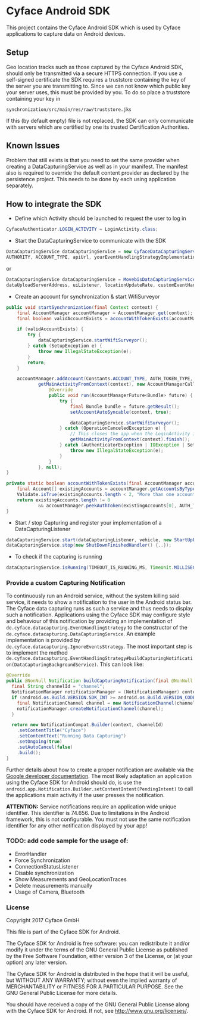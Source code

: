 Cyface Android SDK
========================

This project contains the Cyface Android SDK which is used by Cyface applications to capture data on Android devices.

Setup
-----

Geo location tracks such as those captured by the Cyface Android SDK, should only be transmitted via a secure HTTPS connection.
If you use a self-signed certificate the SDK requires a truststore containing the key of the server you are transmitting to.
Since we can not know which public key your server uses, this must be provided by you.
To do so place a truststore containing your key in

    synchronization/src/main/res/raw/truststore.jks

If this (by default empty) file is not replaced, the SDK can only communicate with servers which are certified by one its trusted Certification Authorities.

Known Issues
------------

Problem that still exists is that you need to set the same provider when
creating a DataCapturingService as well as in your manifest. The
manifest also is required to override the default content provider as
declared by the persistence project. This needs to be done by each using
application separately.

How to integrate the SDK
--------------------------
* Define which Activity should be launched to request the user to log in 

```java
CyfaceAuthenticator.LOGIN_ACTIVITY = LoginActivity.class;
```

* Start the DataCapturingService to communicate with the SDK

```java
DataCapturingService dataCapturingService = new CyfaceDataCapturingService(...,
AUTHORITY, ACCOUNT_TYPE, apiUrl, yourEventHandlingStrategyImplementation);
```

or

```java
DataCapturingService dataCapturingService = MovebisDataCapturingService(context, 
dataUploadServerAddress, uiListener, locationUpdateRate, customEventHandlingStrategy);
```

* Create an account for synchronization & start WifiSurveyor

```java
public void startSynchronization(final Context context) {
    final AccountManager accountManager = AccountManager.get(context);
    final boolean validAccountExists = accountWithTokenExists(accountManager);

    if (validAccountExists) {
        try {
            dataCapturingService.startWifiSurveyor();
        } catch (SetupException e) {
            throw new IllegalStateException(e);
        }
        return;
    }

    accountManager.addAccount(Constants.ACCOUNT_TYPE, AUTH_TOKEN_TYPE, null, null,
            getMainActivityFromContext(context), new AccountManagerCallback<Bundle>() {
                @Override
                public void run(AccountManagerFuture<Bundle> future) {
                    try {
                        final Bundle bundle = future.getResult();
                        setAccountAutoSyncable(context, true);

                        dataCapturingService.startWifiSurveyor();
                    } catch (OperationCanceledException e) {
                        // This closes the app when the LoginActivity is closed
                        getMainActivityFromContext(context).finish();
                    } catch (AuthenticatorException | IOException | SetupException e) {
                        throw new IllegalStateException(e);
                    }
                }
            }, null);
}

private static boolean accountWithTokenExists(final AccountManager accountManager) {
    final Account[] existingAccounts = accountManager.getAccountsByType(ACCOUNT_TYPE);
    Validate.isTrue(existingAccounts.length < 2, "More than one account exists.");
    return existingAccounts.length != 0
            && accountManager.peekAuthToken(existingAccounts[0], AUTH_TOKEN_TYPE) != null;
}
```
          
* Start / stop Capturing and register your implementation of a DataCapturingListener

```java
dataCapturingService.start(dataCapturingListener, vehicle, new StartUpFinishedHandler() {...});
dataCapturingService.stop(new ShutDownFinishedHandler() {..});
```

* To check if the capturing is running  

```java
dataCapturingService.isRunning(TIMEOUT_IS_RUNNING_MS, TimeUnit.MILLISECONDS, new IsRunningCallback() {});
```

### Provide a custom Capturing Notification
To continuously run an Android service, without the system killing said service, it needs to show a notification to the user in the Android status bar.
The Cyface data capturing runs as such a service and thus needs to display such a notification.
Applications using the Cyface SDK may configure style and behaviour of this notification by providing an implementation of `de.cyface.datacapturing.EventHandlingStrategy` to the constructor of the `de.cyface.datacapturing.DataCapturingService`.
An example implementation is provided by `de.cyface.datacapturing.IgnoreEventsStrategy`.
The most important step is to implement the method `de.cyface.datacapturing.EventHandlingStrategy#buildCapturingNotification(DataCapturingBackgroundService)`.
This can look like:
```java
@Override
public @NonNull Notification buildCapturingNotification(final @NonNull DataCapturingBackgroundService context) {
  final String channelId = "channel";
  NotificationManager notificationManager = (NotificationManager) context.getSystemService(Context.NOTIFICATION_SERVICE);
  if (android.os.Build.VERSION.SDK_INT >= android.os.Build.VERSION_CODES.O && notificationManager.getNotificationChannel(channelId)==null) {
    final NotificationChannel channel = new NotificationChannel(channelId, "Cyface Data Capturing", NotificationManager.IMPORTANCE_DEFAULT);
    notificationManager.createNotificationChannel(channel);
  }

  return new NotificationCompat.Builder(context, channelId)
    .setContentTitle("Cyface")
    .setContentText("Running Data Capturing")
    .setOngoing(true)
    .setAutoCancel(false)
    .build();
}
```

Further details about how to create a proper notification are available via the [Google developer documentation](https://developer.android.com/guide/topics/ui/notifiers/notifications).
The most likely adaptation an application using the Cyface SDK for Android should do, is use the `android.app.Notification.Builder.setContentIntent(PendingIntent)` to call the applications main activity if the user presses the notification.

**ATTENTION:** Service notifications require an application wide unique identifier.
This identifier is 74.656.
Due to limitations in the Android framework, this is not configurable.
You must not use the same notification identifier for any other notification displayed by your app!

### TODO: add code sample for the usage of:

* ErrorHandler
* Force Synchronization
* ConnectionStatusListener
* Disable synchronization
* Show Measurements and GeoLocationTraces
* Delete measurements manually
* Usage of Camera, Bluetooth

### License
Copyright 2017 Cyface GmbH

This file is part of the Cyface SDK for Android.

The Cyface SDK for Android is free software: you can redistribute it and/or modify
it under the terms of the GNU General Public License as published by
the Free Software Foundation, either version 3 of the License, or
(at your option) any later version.

The Cyface SDK for Android is distributed in the hope that it will be useful,
but WITHOUT ANY WARRANTY; without even the implied warranty of
MERCHANTABILITY or FITNESS FOR A PARTICULAR PURPOSE.  See the
GNU General Public License for more details.

You should have received a copy of the GNU General Public License
along with the Cyface SDK for Android. If not, see <http://www.gnu.org/licenses/>.